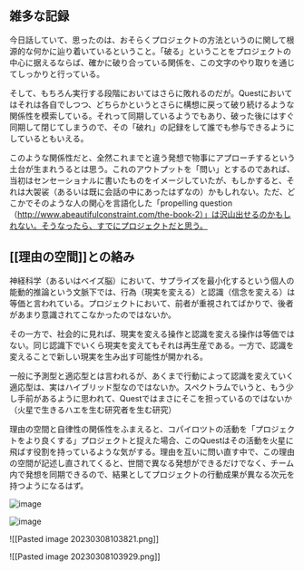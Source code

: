 ## 雑多な記録

今日話していて、思ったのは、おそらくプロジェクトの方法というのに関して根源的な何かに辿り着いているということ。「破る」ということをプロジェクトの中心に据えるならば、確かに破り合っている関係を、この文字のやり取りを通じてしっかりと行っている。

そして、もちろん実行する段階においてはさらに敗れるのだが。Questにおいてはそれは各自でしつつ、どちらかというとさらに構想に戻って破り続けるような関係性を模索している。それって同期しているようでもあり、破った後にはすぐ同期して閉じてしまうので、その「破れ」の記録をして誰でも参与できるようにしているともいえる。

このような関係性だと、全然これまでと違う発想で物事にアプローチするという土台が生まれうるとは思う。これのアウトプットを「問い」とするのであれば、当初はセンセーショナルに書いたものをイメージしていたが、もしかすると、それは大袈裟（あるいは既に会話の中にあったはずなの）かもしれない。ただ、どこかでそのような人の関心を言語化した「propelling question（http://www.abeautifulconstraint.com/the-book-2）」は沢山出せるのかもしれない。そうなったら、すでにプロジェクトだと思う。

## [[理由の空間]]との絡み

神経科学（あるいはベイズ脳）において、サプライズを最小化するという個人の能動的推論という文脈下では、行為（現実を変える）と認識（信念を変える）は等価と言われている。プロジェクトにおいて、前者が重視されてばかりで、後者があまり意識されてこなかったのではないか。

その一方で、社会的に見れば、現実を変える操作と認識を変える操作は等価ではない。同じ認識下でいくら現実を変えてもそれは再生産である。一方で、認識を変えることで新しい現実を生み出す可能性が開かれる。

一般に予測型と適応型とは言われるが、あくまで行動によって認識を変えていく適応型は、実はハイブリッド型なのではないか。スペクトラムでいうと、もう少し手前があるように思われて、Questではまさにそこを担っているのではないか（火星で生きるハエを生む研究者を生む研究）

理由の空間と自律性の関係性をふまえると、コパイロツトの活動を「プロジェクトをより良くする」プロジェクトと捉えた場合、このQuestはその活動を火星に飛ばす役割を持っているような気がする。理由を互いに問い直す中で、この理由の空間が記述し直されてくると、世間で異なる発想ができるだけでなく、チーム内で発想を同期できるので、結果としてプロジェクトの行動成果が異なる次元を持つようになるはず。

![image](https://user-images.githubusercontent.com/49149959/223599648-fe66e5c2-dcde-49c6-8fa9-2ea86a4fd46d.png)


![image](https://user-images.githubusercontent.com/49149959/223599497-cd6ef893-c38b-430a-bd68-d0974d889d26.png)



![[Pasted image 20230308103821.png]]

![[Pasted image 20230308103929.png]]

